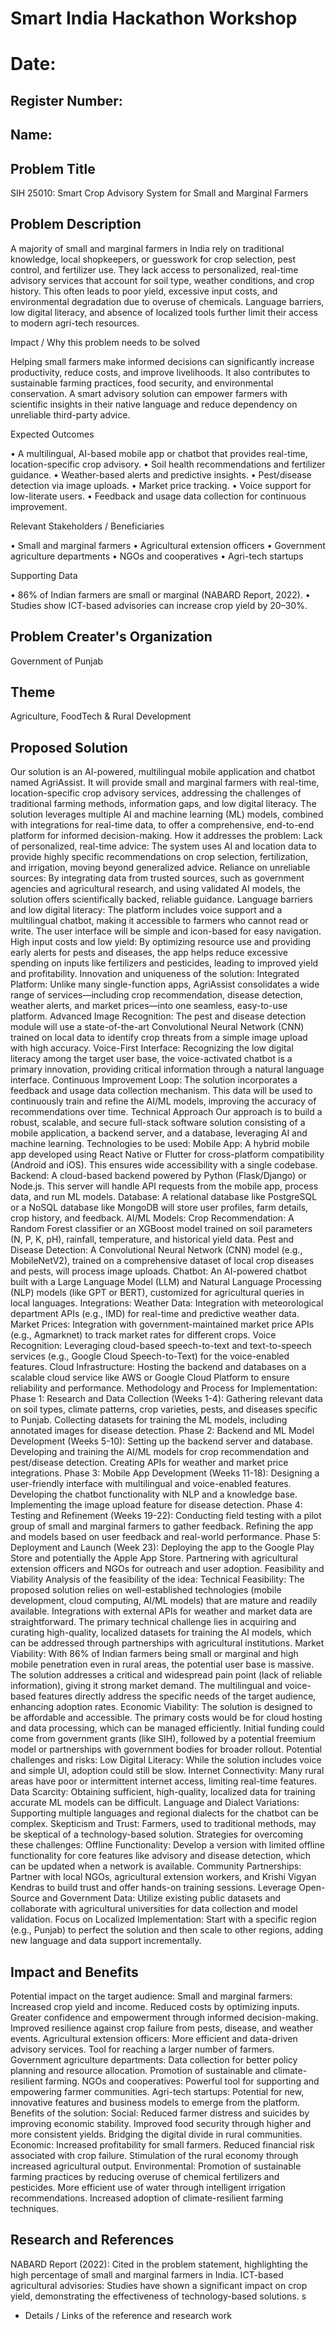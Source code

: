 # Smart India Hackathon Workshop
# Date:
## Register Number:
## Name:
## Problem Title
SIH 25010: Smart Crop Advisory System for Small and Marginal Farmers
## Problem Description
A majority of small and marginal farmers in India rely on traditional knowledge, local shopkeepers, or guesswork for crop selection, pest control, and fertilizer use. They lack access to personalized, real-time advisory services that account for soil type, weather conditions, and crop history. This often leads to poor yield, excessive input costs, and environmental degradation due to overuse of chemicals. Language barriers, low digital literacy, and absence of localized tools further limit their access to modern agri-tech resources.

Impact / Why this problem needs to be solved

Helping small farmers make informed decisions can significantly increase productivity, reduce costs, and improve livelihoods. It also contributes to sustainable farming practices, food security, and environmental conservation. A smart advisory solution can empower farmers with scientific insights in their native language and reduce dependency on unreliable third-party advice.

Expected Outcomes

• A multilingual, AI-based mobile app or chatbot that provides real-time, location-specific crop advisory.
• Soil health recommendations and fertilizer guidance.
• Weather-based alerts and predictive insights.
• Pest/disease detection via image uploads.
• Market price tracking.
• Voice support for low-literate users.
• Feedback and usage data collection for continuous improvement.

Relevant Stakeholders / Beneficiaries

• Small and marginal farmers
• Agricultural extension officers
• Government agriculture departments
• NGOs and cooperatives
• Agri-tech startups

Supporting Data

• 86% of Indian farmers are small or marginal (NABARD Report, 2022).
• Studies show ICT-based advisories can increase crop yield by 20–30%.

## Problem Creater's Organization
Government of Punjab

## Theme
Agriculture, FoodTech & Rural Development


## Proposed Solution
Our solution is an AI-powered, multilingual mobile application and chatbot named AgriAssist. It will provide small and marginal farmers with real-time, location-specific crop advisory services, addressing the challenges of traditional farming methods, information gaps, and low digital literacy. The solution leverages multiple AI and machine learning (ML) models, combined with integrations for real-time data, to offer a comprehensive, end-to-end platform for informed decision-making. 
How it addresses the problem:
Lack of personalized, real-time advice: The system uses AI and location data to provide highly specific recommendations on crop selection, fertilization, and irrigation, moving beyond generalized advice.
Reliance on unreliable sources: By integrating data from trusted sources, such as government agencies and agricultural research, and using validated AI models, the solution offers scientifically backed, reliable guidance.
Language barriers and low digital literacy: The platform includes voice support and a multilingual chatbot, making it accessible to farmers who cannot read or write. The user interface will be simple and icon-based for easy navigation.
High input costs and low yield: By optimizing resource use and providing early alerts for pests and diseases, the app helps reduce excessive spending on inputs like fertilizers and pesticides, leading to improved yield and profitability. 
Innovation and uniqueness of the solution:
Integrated Platform: Unlike many single-function apps, AgriAssist consolidates a wide range of services—including crop recommendation, disease detection, weather alerts, and market prices—into one seamless, easy-to-use platform.
Advanced Image Recognition: The pest and disease detection module will use a state-of-the-art Convolutional Neural Network (CNN) trained on local data to identify crop threats from a simple image upload with high accuracy.
Voice-First Interface: Recognizing the low digital literacy among the target user base, the voice-activated chatbot is a primary innovation, providing critical information through a natural language interface.
Continuous Improvement Loop: The solution incorporates a feedback and usage data collection mechanism. This data will be used to continuously train and refine the AI/ML models, improving the accuracy of recommendations over time. 
Technical Approach
Our approach is to build a robust, scalable, and secure full-stack software solution consisting of a mobile application, a backend server, and a database, leveraging AI and machine learning. 
Technologies to be used:
Mobile App: A hybrid mobile app developed using React Native or Flutter for cross-platform compatibility (Android and iOS). This ensures wide accessibility with a single codebase.
Backend: A cloud-based backend powered by Python (Flask/Django) or Node.js. This server will handle API requests from the mobile app, process data, and run ML models.
Database: A relational database like PostgreSQL or a NoSQL database like MongoDB will store user profiles, farm details, crop history, and feedback.
AI/ML Models:
Crop Recommendation: A Random Forest classifier or an XGBoost model trained on soil parameters (N, P, K, pH), rainfall, temperature, and historical yield data.
Pest and Disease Detection: A Convolutional Neural Network (CNN) model (e.g., MobileNetV2), trained on a comprehensive dataset of local crop diseases and pests, will process image uploads.
Chatbot: An AI-powered chatbot built with a Large Language Model (LLM) and Natural Language Processing (NLP) models (like GPT or BERT), customized for agricultural queries in local languages.
Integrations:
Weather Data: Integration with meteorological department APIs (e.g., IMD) for real-time and predictive weather data.
Market Prices: Integration with government-maintained market price APIs (e.g., Agmarknet) to track market rates for different crops.
Voice Recognition: Leveraging cloud-based speech-to-text and text-to-speech services (e.g., Google Cloud Speech-to-Text) for the voice-enabled features.
Cloud Infrastructure: Hosting the backend and databases on a scalable cloud service like AWS or Google Cloud Platform to ensure reliability and performance. 
Methodology and Process for Implementation:
Phase 1: Research and Data Collection (Weeks 1-4):
Gathering relevant data on soil types, climate patterns, crop varieties, pests, and diseases specific to Punjab.
Collecting datasets for training the ML models, including annotated images for disease detection.
Phase 2: Backend and ML Model Development (Weeks 5-10):
Setting up the backend server and database.
Developing and training the AI/ML models for crop recommendation and pest/disease detection.
Creating APIs for weather and market price integrations.
Phase 3: Mobile App Development (Weeks 11-18):
Designing a user-friendly interface with multilingual and voice-enabled features.
Developing the chatbot functionality with NLP and a knowledge base.
Implementing the image upload feature for disease detection.
Phase 4: Testing and Refinement (Weeks 19-22):
Conducting field testing with a pilot group of small and marginal farmers to gather feedback.
Refining the app and models based on user feedback and real-world performance.
Phase 5: Deployment and Launch (Week 23):
Deploying the app to the Google Play Store and potentially the Apple App Store.
Partnering with agricultural extension officers and NGOs for outreach and user adoption. 
Feasibility and Viability
Analysis of the feasibility of the idea:
Technical Feasibility: The proposed solution relies on well-established technologies (mobile development, cloud computing, AI/ML models) that are mature and readily available. Integrations with external APIs for weather and market data are straightforward. The primary technical challenge lies in acquiring and curating high-quality, localized datasets for training the AI models, which can be addressed through partnerships with agricultural institutions.
Market Viability: With 86% of Indian farmers being small or marginal and high mobile penetration even in rural areas, the potential user base is massive. The solution addresses a critical and widespread pain point (lack of reliable information), giving it strong market demand. The multilingual and voice-based features directly address the specific needs of the target audience, enhancing adoption rates.
Economic Viability: The solution is designed to be affordable and accessible. The primary costs would be for cloud hosting and data processing, which can be managed efficiently. Initial funding could come from government grants (like SIH), followed by a potential freemium model or partnerships with government bodies for broader rollout. 
Potential challenges and risks:
Low Digital Literacy: While the solution includes voice and simple UI, adoption could still be slow.
Internet Connectivity: Many rural areas have poor or intermittent internet access, limiting real-time features.
Data Scarcity: Obtaining sufficient, high-quality, localized data for training accurate ML models can be difficult.
Language and Dialect Variations: Supporting multiple languages and regional dialects for the chatbot can be complex.
Skepticism and Trust: Farmers, used to traditional methods, may be skeptical of a technology-based solution.
Strategies for overcoming these challenges:
Offline Functionality: Develop a version with limited offline functionality for core features like advisory and disease detection, which can be updated when a network is available.
Community Partnerships: Partner with local NGOs, agricultural extension workers, and Krishi Vigyan Kendras to build trust and offer hands-on training sessions.
Leverage Open-Source and Government Data: Utilize existing public datasets and collaborate with agricultural universities for data collection and model validation.
Focus on Localized Implementation: Start with a specific region (e.g., Punjab) to perfect the solution and then scale to other regions, adding new language and data support incrementally. 
## Impact and Benefits
Potential impact on the target audience:
Small and marginal farmers:
Increased crop yield and income.
Reduced costs by optimizing inputs.
Greater confidence and empowerment through informed decision-making.
Improved resilience against crop failure from pests, disease, and weather events.
Agricultural extension officers:
More efficient and data-driven advisory services.
Tool for reaching a larger number of farmers.
Government agriculture departments:
Data collection for better policy planning and resource allocation.
Promotion of sustainable and climate-resilient farming.
NGOs and cooperatives:
Powerful tool for supporting and empowering farmer communities.
Agri-tech startups:
Potential for new, innovative features and business models to emerge from the platform. 
Benefits of the solution:
Social:
Reduced farmer distress and suicides by improving economic stability.
Improved food security through higher and more consistent yields.
Bridging the digital divide in rural communities.
Economic:
Increased profitability for small farmers.
Reduced financial risk associated with crop failure.
Stimulation of the rural economy through increased agricultural output.
Environmental:
Promotion of sustainable farming practices by reducing overuse of chemical fertilizers and pesticides.
More efficient use of water through intelligent irrigation recommendations.
Increased adoption of climate-resilient farming techniques. 
## Research and References
NABARD Report (2022): Cited in the problem statement, highlighting the high percentage of small and marginal farmers in India.
ICT-based agricultural advisories: Studies have shown a significant impact on crop yield, demonstrating the effectiveness of technology-based solutions.
s</h3>
<ul><li>Details / Links of the reference and research work</li></ul>
